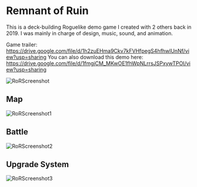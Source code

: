 # Remnant of Ruin
This is a deck-building Roguelike demo game I created with 2 others back in 2019. I was mainly in charge of design, music, sound, and animation.

Game trailer: https://drive.google.com/file/d/1h2zuEHma9Ckv7kFVHfpegS4hfhwlUnNf/view?usp=sharing
You can also download this demo here: https://drive.google.com/file/d/1fmgjCM_MKwOE1fhWpNLrrsJSPxywTPOI/view?usp=sharing

![RoRScreenshot](https://user-images.githubusercontent.com/84678151/125377779-7b141000-e385-11eb-9c68-70008638cb79.jpg)

## Map
![RoRScreenshot1](https://user-images.githubusercontent.com/84678151/125377782-7c453d00-e385-11eb-86c9-cc6bde345449.jpg)

## Battle
![RoRScreenshot2](https://user-images.githubusercontent.com/84678151/125377785-7c453d00-e385-11eb-875a-61b73be8b754.png)

## Upgrade System
![RoRScreenshot3](https://user-images.githubusercontent.com/84678151/125377786-7cddd380-e385-11eb-8f6e-67cf136eb38b.png)

